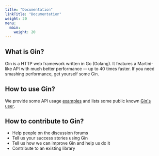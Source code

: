 ```yaml
---
title: "Documentation"
linkTitle: "Documentation"
weight: 20
menu:
  main:
    weight: 20
---
```


## What is Gin?

Gin is a HTTP web framework written in Go (Golang). It features a Martini-like API with much better performance -- up to 40 times faster. If you need smashing performance, get yourself some Gin.

## How to use Gin?

We provide some API usage [examples](https://github.com/gin-gonic/examples) and lists some public known [Gin's user](https://github.com/gin-gonic/examples).

## How to contribute to Gin?

* Help people on the discussion forums
* Tell us your success stories using Gin
* Tell us how we can improve Gin and help us do it
* Contribute to an existing library

